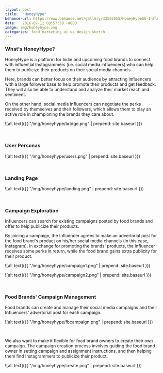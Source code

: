 ```yaml
---
layout: post
title:  "HoneyHype"
behance-url: https://www.behance.net/gallery/33503955/HoneyHypeSG-Influencer-Marketing-Platform
date:   2016-07-12 00:57:38 +0800
image: img/honeyhype.png
categories: food marketing ui ux design sketch
---
```


### What's HoneyHype?

HoneyHype is a platform for Indie and upcoming food brands to connect with influential Instagrammers (i.e. social media influencers) who can help them to publicize their products on their social media channels.

Here, brands can better focus on their audience by attracting influencers with a large follower base to help promote their products and get feedback. They will also be able to understand and analyze their market reach and sentiment.

On the other hand, social media influencers can negotiate the perks received by themselves and their followers, which allows them to play an active role in championing the brands they care about.

![alt text]({{ "/img/honeyhype/bridge.png" | prepend: site.baseurl }})

&nbsp;

### User Personas

![alt text]({{ "/img/honeyhype/users.png" | prepend: site.baseurl }})

&nbsp;

### Landing Page

![alt text]({{ "/img/honeyhype/landing.png" | prepend: site.baseurl }})

&nbsp;

### Campaign Exploration

Influencers can search for existing campaigns posted by food brands and offer to help publicize their products.

By joining a campaign, the Influencer agrees to make an advertorial post for the food brand's product on his/her social media channels (in this case, Instagram). In exchange for promoting the brands' products, the Influencer receives some perks in return, while the food brand gains extra publicity for their product.

![alt text]({{ "/img/honeyhype/campaign1.png" | prepend: site.baseurl }})

![alt text]({{ "/img/honeyhype/campaign2.png" | prepend: site.baseurl }})

&nbsp;

### Food Brands' Campaign Management

Food brands can create and manage their social media campaigns and their Influencers' advertorial post for each campaign.

![alt text]({{ "/img/honeyhype/fbcampaign.png" | prepend: site.baseurl }})

&nbsp;

We also want to make it flexible for food brand owners to create their own campaign. The campaign creation process involves guiding the food brand owner in setting campaign and assignment instructions, and then helping them find Instagrammers to publicize their product.

![alt text]({{ "/img/honeyhype/create.png" | prepend: site.baseurl }})
